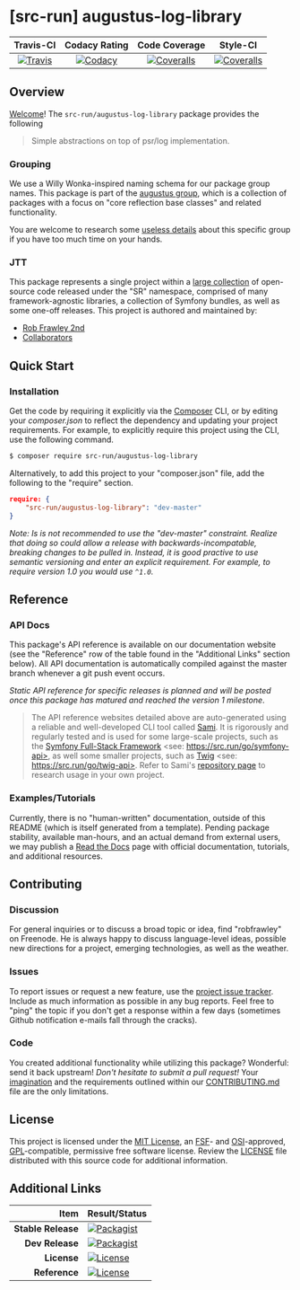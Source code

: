 
# [src-run] augustus-log-library

|       Travis-CI        |      Codacy Rating      |      Code Coverage      |        Style-CI         |
|:----------------------:|:-----------------------:|:-----------------------:|:-----------------------:|
| [![Travis](https://src.run/augustus-log-library/travis.svg)](https://src.run/augustus-log-library/travis) | [![Codacy](https://src.run/augustus-log-library/codacy.svg)](https://src.run/augustus-log-library/codacy) | [![Coveralls](https://src.run/augustus-log-library/coveralls.svg)](https://src.run/augustus-log-library/coveralls) | [![Coveralls](https://src.run/augustus-log-library/styleci.svg)](https://src.run/augustus-log-library/styleci) |


## Overview

[Welcome](https://src.run/go/readme_welcome)!
The `src-run/augustus-log-library` package provides the following

> Simple abstractions on top of psr/log implementation.

### Grouping

We use a Willy Wonka-inspired naming schema for our package group names. This package is part of the
[augustus group](https://src.run/augustus-log-library/group), which is a collection of packages with a focus
on "core reflection base classes" and related functionality.

You are welcome to research some [useless details](https://src.run/augustus-log-library/group_explanation)
about this specific group if you have too much time on your hands.

### JTT

This package represents a single project within a [large collection](https://src.run/go/explore) of open-source code
released under the "SR" namespace, comprised of many framework-agnostic libraries, a collection of Symfony bundles, as
well as some one-off releases. This project is authored and maintained by:

- [Rob Frawley 2nd](https://src.run/rmf)
- [Collaborators](https://src.run/augustus-log-library/github_collaborators)


## Quick Start

### Installation

Get the code by requiring it explicitly via the [Composer](https://getcomposer.com) CLI, or by editing your
*composer.json* to reflect the dependency and updating your project requirements. For example, to explicitly require
this project using the CLI, use the following command.

```bash
$ composer require src-run/augustus-log-library
```

Alternatively, to add this project to your "composer.json" file, add the following to the "require" section.

```json
require: {
	"src-run/augustus-log-library": "dev-master"
}
```

*Note: Is is not recommended to use the "dev-master" constraint. Realize that doing so could allow a release with
backwards-incompatable, breaking changes to be pulled in. Instead, it is good practive to use semantic versioning and
enter an explicit requirement. For example, to require version 1.0 you would use `^1.0`.*


## Reference

### API Docs

This package's API reference is available on our documentation website (see the "Reference" row of the table found in
the "Additional Links" section below). All API documentation is automatically compiled against the master branch
whenever a git push event occurs.

*Static API reference for specific releases is planned and will be posted once this package has matured and reached
the version 1 milestone*.

> The API reference websites detailed above are auto-generated using a reliable and well-developed CLI tool called
> [Sami](https://src.run/go/sami). It is rigorously and regularly tested and is used for some large-scale projects, such
> as the [Symfony Full-Stack Framework](https://src.run/go/symfony) <see: https://src.run/go/symfony-api>, as well some
> smaller projects, such as [Twig](https://src.run/go/sami-twig) <see: https://src.run/go/twig-api>. Refer to Sami's
> [repository page](https://src.run/go/sami) to research usage in your own project.

### Examples/Tutorials

Currently, there is no "human-written" documentation, outside of this README (which is itself generated from a
template). Pending package stability, available man-hours, and an actual demand from external users, we may publish
a [Read the Docs](https://src.run/go/rtd) page with official documentation, tutorials, and additional resources.


## Contributing

### Discussion

For general inquiries or to discuss a broad topic or idea, find "robfrawley" on Freenode. He is always happy to 
discuss language-level ideas, possible new directions for a project, emerging technologies, as well as the weather.

### Issues

To report issues or request a new feature, use the [project issue tracker](https://src.run/augustus-log-library/github_issues).
Include as much information as possible in any bug reports. Feel free to "ping" the topic if you don't get a response
within a few days (sometimes Github notification e-mails fall through the cracks).

### Code

You created additional functionality while utilizing this package? Wonderful: send it back upstream! *Don't hesitate to
submit a pull request!* Your [imagination](https://src.run/go/readme_imagination) and the requirements outlined within
our [CONTRIBUTING.md](https://src.run/augustus-log-library/contributing) file are the only limitations.


## License

This project is licensed under the [MIT License](https://src.run/go/mit), an [FSF](https://src.run/go/fsf)- and 
[OSI](https://src.run/go/osi)-approved, [GPL](https://src.run/go/gpl)-compatible, permissive free software license.
Review the [LICENSE](https://src.run/augustus-log-library/license) file distributed with this source code for additional
information.


## Additional Links

| Item               | Result/Status                                                                                                      |
|-------------------:|:-------------------------------------------------------------------------------------------------------------------|
| __Stable Release__ | [![Packagist](https://src.run/augustus-log-library/packagist.svg)](https://src.run/augustus-log-library/packagist)     |
| __Dev Release__    | [![Packagist](https://src.run/augustus-log-library/packagist_pre.svg)](https://src.run/augustus-log-library/packagist) |
| __License__        | [![License](https://src.run/augustus-log-library/license.svg)](https://src.run/augustus-log-library/license)           |
| __Reference__      | [![License](https://src.run/augustus-log-library/api.svg)](https://src.run/augustus-log-library/api)                   |

